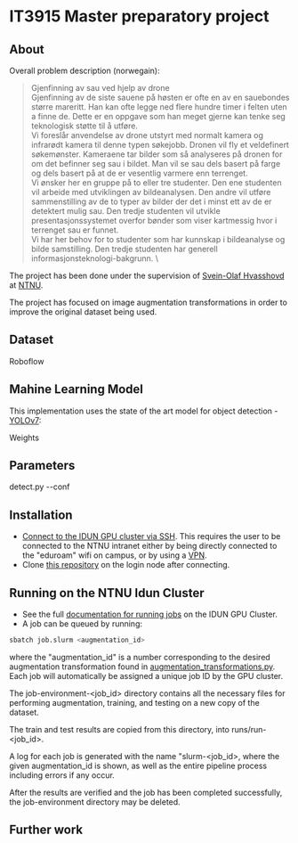 # IT3915 Master preparatory project
## About
Overall problem description (norwegain):

>Gjenfinning av sau ved hjelp av drone \
Gjenfinning av de siste sauene på høsten er ofte en av en sauebondes større mareritt. Han kan ofte legge ned flere hundre timer i felten uten a finne de. Dette er en oppgave som han meget gjerne kan tenke seg teknologisk støtte til å utføre. \
Vi foreslår anvendelse av drone utstyrt med normalt kamera og infrarødt kamera til denne typen søkejobb. Dronen vil fly et veldefinert søkemønster. Kameraene tar bilder som så analyseres på dronen for om det befinner seg sau i bildet. Man vil se sau dels basert på farge og dels basert på at de er vesentlig varmere enn terrenget. \
Vi ønsker her en gruppe på to eller tre studenter. Den ene studenten vil arbeide med utviklingen av bildeanalysen. Den andre vil utføre sammenstilling av de to typer av bilder der det i minst ett av de er detektert mulig sau. Den tredje studenten vil utvikle presentasjonssystemet overfor bønder som viser kartmessig hvor i terrenget sau er funnet. \
Vi har her behov for to studenter som har kunnskap i bildeanalyse og bilde samstilling. Den tredje studenten har generell informasjonsteknologi-bakgrunn. \

The project has been done under the supervision of [Svein-Olaf Hvasshovd](https://www.ntnu.no/ansatte/sophus) at [NTNU](https://www.ntnu.no/).

The project has focused on image augmentation transformations in order to improve the original dataset being used.

## Dataset

Roboflow

## Mahine Learning Model
This implementation uses the state of the art model for object detection - [YOLOv7](https://github.com/WongKinYiu/yolov7):


Weights

## Parameters
detect.py --conf



## Installation

- [Connect to the IDUN GPU cluster via SSH](https://www.hpc.ntnu.no/idun/getting-started-on-idun/login/). This requires the user to be connected to the NTNU intranet either by being directly connected to the "eduroam" wifi on campus, or by using a [VPN](https://i.ntnu.no/wiki/-/wiki/norsk/installere+vpn).
- Clone [this repository](https://github.com/trymgrande/IT3915-master-preparatory-project) on the login node after connecting.

## Running on the NTNU Idun Cluster
- See the full [documentation for running jobs](https://www.hpc.ntnu.no/idun/getting-started-on-idun/running-jobs/) on the IDUN GPU Cluster.
- A job can be queued by running:
```bash
sbatch job.slurm <augmentation_id>
```
where the "augmentation_id" is a number corresponding to the desired augmentation transformation found in [augmentation_transformations.py](augmentation_transformations.py). Each job will automatically be assigned a unique job ID by the GPU cluster.

The job-environment-<job_id> directory contains all the necessary files for performing augmentation, training, and testing on a new copy of the dataset.

The train and test results are copied from this directory, into runs/run-<job_id>.

A log for each job is generated with the name "slurm-<job_id>, where the given augmentation_id is shown, as well as the entire pipeline process including errors if any occur.

After the results are verified and the job has been completed successfully, the job-environment directory may be deleted.

## Further work
